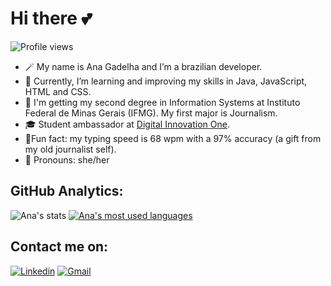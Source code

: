 # Hi there 💕
![Profile views](https://komarev.com/ghpvc/?username=anagadelha&color=ff69b4&style=flat)
- 🪄 My name is Ana Gadelha and I’m a brazilian developer.
- 🌺 Currently, I’m learning and improving my skills in Java, JavaScript, HTML and CSS.
- 📜 I'm getting my second degree in Information Systems at Instituto Federal de Minas Gerais (IFMG). My first major is Journalism.
- 🎓 Student ambassador at [Digital Innovation One](https://www.dio.me/).
- 🏓Fun fact: my typing speed is 68 wpm with a 97% accuracy (a gift from my old journalist self). 
- 💬 Pronouns: she/her
 
## GitHub Analytics:
![Ana's stats](https://github-readme-stats.vercel.app/api?username=anagadelha&show_icons=true&theme=dracula) [![Ana's most used languages](https://github-readme-stats.vercel.app/api/top-langs/?username=anagadelha&layout=compact)](https://github.com/anagadelha/github-readme-stats)

## Contact me on:

[![Linkedin](https://img.shields.io/badge/LinkedIn-0077B5?style=for-the-badge&logo=linkedin&logoColor=white)](https://www.linkedin.com/in/anabmgadelha/)
[![Gmail](https://img.shields.io/badge/Gmail-D14836?style=for-the-badge&logo=gmail&logoColor=white)](mailto:anabmgadelha@gmail.com)

